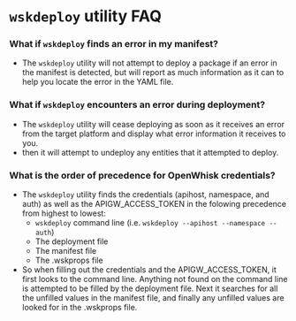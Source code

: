 <!--
#
# Licensed to the Apache Software Foundation (ASF) under one or more
# contributor license agreements.  See the NOTICE file distributed with
# this work for additional information regarding copyright ownership.
# The ASF licenses this file to You under the Apache License, Version 2.0
# (the "License"); you may not use this file except in compliance with
# the License.  You may obtain a copy of the License at
#
#     http://www.apache.org/licenses/LICENSE-2.0
#
# Unless required by applicable law or agreed to in writing, software
# distributed under the License is distributed on an "AS IS" BASIS,
# WITHOUT WARRANTIES OR CONDITIONS OF ANY KIND, either express or implied.
# See the License for the specific language governing permissions and
# limitations under the License.
#
-->

# ```wskdeploy``` utility FAQ

### What if ```wskdeploy``` finds an error in my manifest?

- The ```wskdeploy``` utility will not attempt to deploy a package if an error in the manifest is detected, but will report as much information as it can to help you locate the error in the YAML file.

### What if ```wskdeploy``` encounters an error during deployment?

-  The ```wskdeploy``` utility will cease deploying as soon as it receives an error from the target platform and display what error information it receives to you.
- then it will attempt to undeploy any entities that it attempted to deploy.

### What is the order of precedence for OpenWhisk credentials?

- The ```wskdeploy``` utility finds the credentials (apihost, namespace, and auth) as well as the APIGW_ACCESS_TOKEN in the folowing precedence from highest to lowest:
  - ```wskdeploy``` command line (i.e. ```wskdeploy --apihost --namespace --auth```)
  - The deployment file
  - The manifest file
  - The .wskprops file
- So when filling out the credentials and the APIGW_ACCESS_TOKEN, it first looks to the command line. Anything not found on the command line is attempted to be filled by the deployment file. Next it searches for all the unfilled values in the manifest file, and finally any unfilled values are looked for in the .wskprops file.
